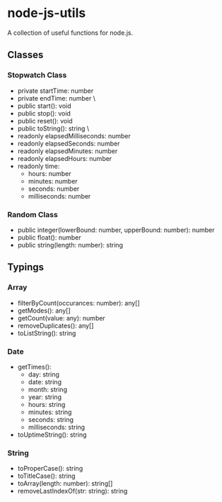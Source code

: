 # node-js-utils
A collection of useful functions for node.js.

## Classes

### Stopwatch Class
- private startTime: number
- private endTime: number 
\
- public start(): void
- public stop(): void
- public reset(): void
- public toString(): string
\
- readonly elapsedMilliseconds: number
- readonly elapsedSeconds: number
- readonly elapsedMinutes: number
- readonly elapsedHours: number
- readonly time:
    - hours: number
    - minutes: number
    - seconds: number
    - milliseconds: number

### Random Class
- public integer(lowerBound: number, upperBound: number): number
- public float(): number
- public string(length: number): string

## Typings

### Array
- filterByCount(occurances: number): any[]
- getModes(): any[]
- getCount(value: any): number
- removeDuplicates(): any[]
- toListString(): string

### Date 
- getTimes():
    - day: string
    - date: string
    - month: string
    - year: string
    - hours: string
    - minutes: string
    - seconds: string
    - milliseconds: string
- toUptimeString(): string

### String
- toProperCase(): string
- toTitleCase(): string
- toArray(length: number): string[]
- removeLastIndexOf(str: string): string